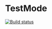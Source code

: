 # TestMode

[![Build status](https://ci.appveyor.com/api/projects/status/o5aipadsdwrefxu5?svg=true)](https://ci.appveyor.com/project/Denis063/testmode)
